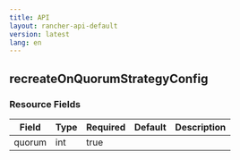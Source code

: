 ```yaml
---
title: API
layout: rancher-api-default
version: latest
lang: en
---
```


## recreateOnQuorumStrategyConfig





### Resource Fields

Field | Type | Required | Default | Description
---|---|---|---|---
quorum | int | true |  | 

